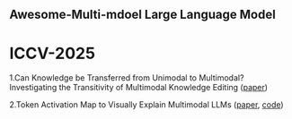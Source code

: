 ## Awesome-Multi-mdoel Large Language Model
# ICCV-2025


1.Can Knowledge be Transferred from Unimodal to Multimodal? Investigating the Transitivity of Multimodal Knowledge Editing ([paper](https://openaccess.thecvf.com/content/ICCV2025/papers/Fang_Can_Knowledge_be_Transferred_from_Unimodal_to_Multimodal_Investigating_the_ICCV_2025_paper.pdf))

2.Token Activation Map to Visually Explain Multimodal LLMs ([paper](https://arxiv.org/abs/2506.23270), [code](https://github.com/xmed-lab/TAM))

